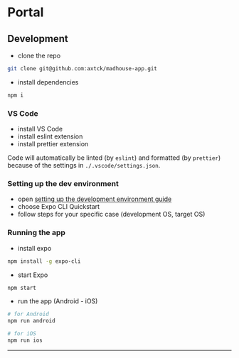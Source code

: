 # Portal

## Development

- clone the repo

```bash
git clone git@github.com:axtck/madhouse-app.git
```

- install dependencies

```bash
npm i
```

### VS Code

- install VS Code
- install eslint extension
- install prettier extension

Code will automatically be linted (by `eslint`) and formatted (by `prettier`) because of the settings in `./.vscode/settings.json`.

### Setting up the dev environment

- open [setting up the development environment guide](https://reactnative.dev/docs/environment-setup)
- choose Expo CLI Quickstart
- follow steps for your specific case (development OS, target OS)

### Running the app

- install expo

```bash
npm install -g expo-cli
```

- start Expo

```bash
npm start
```

- run the app (Android - iOS)

```bash
# for Android
npm run android

# for iOS
npm run ios
```

---
